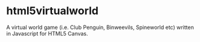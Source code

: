# html5virtualworld
A virtual world game (i.e. Club Penguin, Binweevils, Spineworld etc) written in Javascript for HTML5 Canvas.
